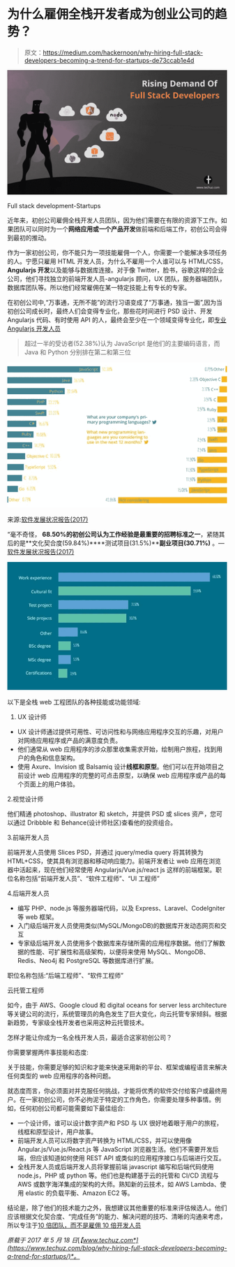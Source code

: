 # 为什么雇佣全栈开发者成为创业公司的趋势？

> 原文：<https://medium.com/hackernoon/why-hiring-full-stack-developers-becoming-a-trend-for-startups-de73ccab1e4d>

![](img/5330ecd9f0aa1f0e7e927ac772ac51f8.png)

Full stack development-Startups

近年来，初创公司雇佣全栈开发人员团队，因为他们需要在有限的资源下工作。如果团队可以同时为一个**网络应用或一个产品开发**做前端和后端工作，初创公司会得到最初的推动。

作为一家初创公司，你不能只为一项技能雇佣一个人，你需要一个能解决多项任务的人。宁愿只雇用 HTML 开发人员，为什么不雇用一个人谁可以与 HTML/CSS， **Angularjs 开发**以及能够与数据库连接。对于像 Twitter，脸书，谷歌这样的企业公司，他们寻找独立的前端开发人员-angularjs 顾问，UX 团队，服务器端团队，数据库团队等。所以他们经常雇佣在某一特定技能上有专长的专家。

在初创公司中,“万事通，无所不能”的流行习语变成了“万事通，独当一面”,因为当初创公司成长时，最终人们会变得专业化，那些花时间进行 PSD 设计、开发 Angularjs 代码、有时使用 API 的人，最终会至少在一个领域变得专业化，即[专业 Angularjs 开发人员](https://www.techuz.com/angular-js-development/)

> 超过一半的受访者(52.38%)认为 JavaScript 是他们的主要编码语言，而 Java 和 Python 分别排在第二和第三位

![](img/f4c9e858fcc0a57639014ef1033b3318.png)

来源:[软件发展状况报告(2017)](http://codingsans.com/state-of-software-development-startups-2017)

“毫不奇怪， **68.50%的初创公司认为工作经验是最重要的招聘标准之一**，紧随其后的是**文化契合度(59.84%)****测试项目(31.5%)****副业项目(30.71%)** 。— [软件发展状况报告(2017)](http://codingsans.com/state-of-software-development-startups-2017)

![](img/bc315306b0b94b8ed5a9b05e2ebe91af.png)

以下是全栈 web 工程团队的各种技能或功能领域:

1.  UX 设计师

*   UX 设计师通过提供可用性、可访问性和与网络应用程序交互的乐趣，对用户对网络应用程序或产品的满意度负责。
*   他们通常从 web 应用程序的涉众那里收集需求开始，绘制用户旅程，找到用户的角色和信息架构。
*   使用 Axure、Invision 或 Balsamiq 设计**线框和原型**。他们可以在开始项目之前设计 web 应用程序的完整的可点击原型，以确保 web 应用程序或产品的每个页面上的用户体验。

2.视觉设计师

他们精通 photoshop、illustrator 和 sketch，并提供 PSD 或 slices 资产，您可以通过 Dribbble 和 Behance(设计师社区)查看他的投资组合。

3.前端开发人员

前端开发人员使用 Slices PSD，并通过 jquery/media query 将其转换为 HTML+CSS，使其具有浏览器和移动响应能力。前端开发者让 web 应用在浏览器中活起来，现在他们经常使用 Angularjs/Vue.js/react js 这样的前端框架。职位名称包括“前端开发人员”、“软件工程师”、“UI 工程师”

4.后端开发人员

*   编写 PHP、node.js 等服务器端代码，以及 Express、Laravel、CodeIgniter 等 web 框架。
*   入门级后端开发人员使用类似(MySQL/MongoDB)的数据库开发动态网页和交互
*   专家级后端开发人员使用多个数据库来存储所需的应用程序数据。他们了解数据的性能、可扩展性和高级架构，以便将来使用 MySQL、MongoDB、Redis、Neo4j 和 PostgreSQL 等数据库进行扩展。

职位名称包括:“后端工程师”、“软件工程师”

云托管工程师

如今，由于 AWS、Google cloud 和 digital oceans for server less architecture 等关键公司的流行，系统管理员的角色发生了巨大变化，向云托管专家倾斜。根据新趋势，专家级全栈开发者也采用这种云托管技术。

怎样才能让你成为一名全栈开发人员，最适合这家初创公司？

你需要掌握两件事技能和态度:

关于技能，你需要足够的知识和才能来快速采用新的平台、框架或编程语言来解决任何类型的 web 应用程序的各种问题。

就态度而言，你必须面对并克服任何挑战，才能将优秀的软件交付给客户或最终用户。在一家初创公司，你不必拘泥于特定的工作角色，你需要处理多种事情。例如，任何初创公司都可能需要如下最佳组合:

*   一个设计师，谁可以设计数字资产和 PSD 与 UX 很好地着眼于用户的旅程，线框和原型设计，用户故事。
*   前端开发人员可以将数字资产转换为 HTML/CSS，并可以使用像 Angular.js/Vue.js/React.js 等 JavaScript 浏览器生活。他们不需要开发后端，但应该知道如何使用 REST API 或类似的应用程序接口与后端进行交互。
*   全栈开发人员或后端开发人员将掌握前端 javascript 编写和后端代码使用 node.js，PHP 或 python 等。他们也是构建基于云的托管和 CI/CD 流程与 AWS 或数字海洋集成的架构的大师。熟知新的云技术，如 AWS Lambda、使用 elastic 的负载平衡、Amazon EC2 等。

结论是，除了他们的技术能力之外，我想建议其他重要的标准来评估候选人。他们应该根据文化契合度、“完成任务”的能力、解决问题的技巧、清晰的沟通来考虑，所以专注于[10 倍团队，而不是雇佣 10 倍开发人员](https://avichal.com/2011/12/16/focus-on-building-10x-teams-not-on-hiring-10x-developers/)

*原载于 2017 年 5 月 18 日*[*【www.techuz.com*](https://www.techuz.com/blog/why-hiring-full-stack-developers-becoming-a-trend-for-startups/)*。*